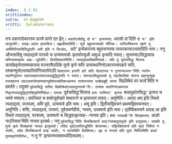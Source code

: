 ```yaml
---
index:  8.2.81
vrittiindex: 
sutra:  एत ईद्बहुवचने
vritti:  balamanorama 
---
```


तत्र दकारादेकारस्य ऊत्त्वे प्राप्ते एत ईत्। `अदसोऽसेर्दादु दो मः' इत्यस्मात् `अदसो दा'दिति `दो मः' इति चानुवर्तते। तदाह-अदस इत्यादिना। बह्वर्थोक्ताविति। सूत्रे बहुवचनशब्दो यौगिकः। पारिभाषिकस्य ग्रहणे तु अमीभिरित्यादिसिद्धावपि अमी इति न सिध्येत्, `अदे' इत्येकारस्य बहुवचनतया तत्परकत्वाऽभावादिति भावः। ननु औजसादिषु त्यदाद्यत्वे पररूपे च उत्त्वमत्वयोः कृतयोरमुऔ अमुअः इत्यादि स्यात्। मुत्वस्याऽसिद्धत्वान्न `यणित्याशङ्क्य आह--पूर्वत्रेति। विभक्तिकार्यमिति। त्यदाद्यत्वादिकमित्यर्थः। यदि तु पूर्वत्रासिद्ध मित्यत्र `कार्याप्रवृत्तेरावश्यकतया परत्वात्रैपादिके मुत्वे कृते सति उत्वस्थानिनोऽकारस्यापहारे सति, पश्चान्मुत्वेऽभावप्रतियोगित्वारोपेऽपि `देवदत्तस्य हन्तरि हते सति देवदत्तस्य न पुनरुन्मज्जन'मिति न्यायेन स्थानिभूतस्य दकारादकारस्याऽभावाद्वृद्धिगुणादि न स्यात्। शास्त्राऽसिद्धत्वपक्षे तु यद्यत्रैपादिकं शास्त्रं प्रवृत्त्युन्मुखं तत्तच्छास्त्र एवाऽभावारोपसम्भवात्पूर्वशास्त्रप्रतिबन्धकस्य परशास्त्रस्य उच्छेदबुद्दौ सत्यां `विप्रतिषेधे परं कार्य'मिति न प्रवर्तते। तदुक्तं `पूर्वत्रासिद्धे नास्ति विप्रतिषेधोऽभावादुत्तरस्ये'ति। ततश्च स्थानिनोऽकारस्य निवृत्त्यभावाद्वृद्धिगुणादिप्रवृत्तिर्निर्बाधा। एतच्च `पूर्वत्रासिद्ध'मित्यत्र `अचः परस्मिन्' इत्यत्र `षत्वतुकोरसिद्धः' इत्यत्र च भाष्ये स्पष्टम्। प्रपञ्चितं च शब्देन्दुशेखरे शब्दरत्ने च इत्यास्तां तावत्। अमुमिति। अदस् अम् इति स्थिते त्यदाद्यत्वं, पररूपम्, अमि पूर्वः, उत्वमत्वे इति भावः। अमू इति। द्वितीयाद्विवचनं प्रथमाद्विववचनवत्। अमूनिति। शसि, त्यदाद्यत्वं, पररूपं, पूर्वसवर्णदीर्घः, नत्वम्, उत्वमत्वे इति भावः। तृतीयैकवचने अदस् आ इति स्थिते त्यदाद्यत्वं, पररूपम्, उत्वमत्वे च सिद्धवत्कृत्याह--नाभाव इति। `शेषो घ्यसखी'ति घिसंज्ञायाम् `आङो नाऽस्त्रिया'मिति नाभाव इत्यर्थः। ननु `पूर्वत्रासिद्ध'मिति विभक्तिकार्यं प्राक्?पश्चादुत्वमुत्वे इति प्रागुक्तम्। सम्प्रति तु मुत्वे कृते घिसंज्ञायां नाभाव इत्युच्यते। तदिदं पूर्वाऽपरविरुद्धमिति चेत्सत्यम्। यद्विभक्तिकार्यं प्रति मुत्वं निमित्तं न भवति, तदेव विभक्तिकार्यं प्राक् भवति, न त्वन्यदिति विवक्षितम्। इह च नाभावं प्रति मुत्वं निमित्तमिति प्रथमं मुत्वप्रवृत्तेरविरोधः, `न मु ने' इत्यारम्भसामर्थ्यादित्यलम्।

